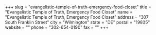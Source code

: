 +++
slug = "evangelistic-temple-of-truth-emergency-food-closet"
title = "Evangelistic Temple of Truth, Emergency Food Closet"
name = "Evangelistic Temple of Truth, Emergency Food Closet"
address = "307 South Franklin Street"
city = "Wilmington"
state = "DE"
postal = "19805"
website = ""
phone = "302-654-0190"
fax = ""
+++
